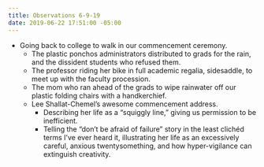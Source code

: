 ```yaml
---
title: Observations 6-9-19
date: 2019-06-22 17:51:00 -05:00
---
```


- Going back to college to walk in our commencement ceremony.
	- The plastic ponchos administrators distributed to grads for the rain, and the dissident students who refused them.
	- The professor riding her bike in full academic regalia, sidesaddle, to meet up with the faculty procession.
	- The mom who ran ahead of the grads to wipe rainwater off our plastic folding chairs with a handkerchief.
	- Lee Shallat-Chemel’s awesome commencement address.
		- Describing her life as a “squiggly line,” giving us permission to be inefficient.
		- Telling the “don’t be afraid of failure” story in the least clichéd terms I’ve ever heard it, illustrating her life as an excessively careful, anxious twentysomething, and how hyper-vigilance can extinguish creativity.